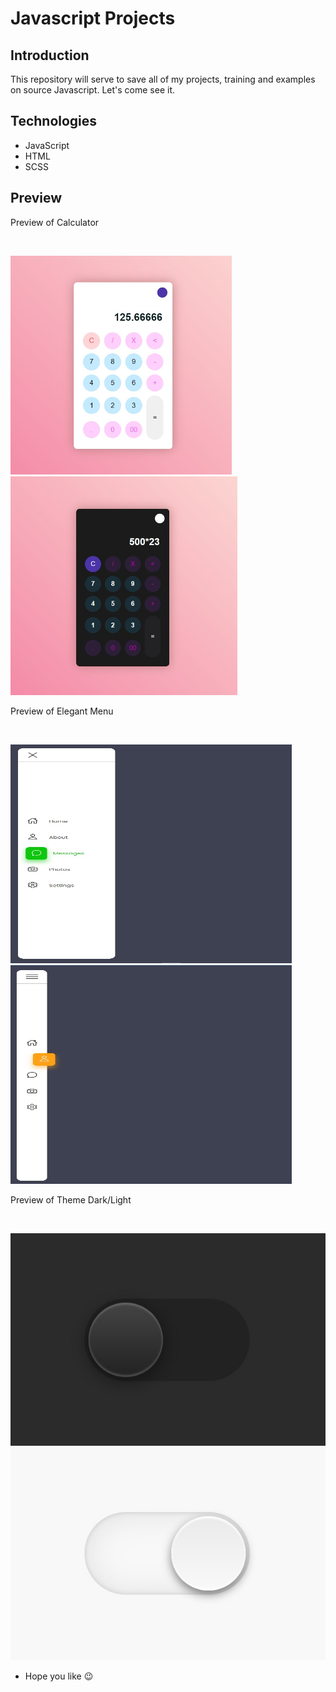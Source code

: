 # Javascript Projects 

## Introduction
This repository will serve to save all of my projects, training and examples on source Javascript. Let's come see it.

## Technologies
- JavaScript
- HTML
- SCSS

## Preview 
<p>Preview of Calculator</p>
<br>
<p float="left">
  <img src="./assetsPreview/calculatorLight.jpg" height="350"/>
  <img src="./assetsPreview/calculatorDark.jpg" height="350"/> 
</p>

<p>Preview of Elegant Menu</p>
<br>
<p float="left">
  <img src="./assetsPreview/menuOpen.jpg" height="350" width="450"/>
  <img src="./assetsPreview/menuClose.jpg" height="350" width="450"/> 
</p>

<p>Preview of Theme Dark/Light</p>
<br>
<p float="left">
  <img src="./assetsPreview/themeDark.jpg"/>
  <img src="./assetsPreview/themeLight.jpg"/> 
</p>


* Hope you like 😉